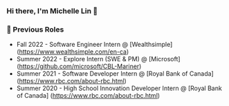 ### Hi there, I'm Michelle Lin 👋

<!--
**michelle-linn/michelle-linn** is a ✨ _special_ ✨ repository because its `README.md` (this file) appears on your GitHub profile.

Here are some ideas to get you started:
- 🔭 I’m currently working on ...
- 🌱 I’m currently learning ...
- 👯 I’m looking to collaborate on ...
- 🤔 I’m looking for help with ...
- 💬 Ask me about ...
- 📫 How to reach me: ...
- 😄 Pronouns: ...
- ⚡ Fun fact: ...
-->
### 👻 Previous Roles
- Fall 2022   - Software Engineer Intern @ [Wealthsimple] (https://www.wealthsimple.com/en-ca)
- Summer 2022 - Explore Intern (SWE & PM) @ [Microsoft] (https://github.com/microsoft/CBL-Mariner)
- Summer 2021 - Software Developer Intern @ [Royal Bank of Canada] (https://www.rbc.com/about-rbc.html)
- Summer 2020 - High School Innovation Developer Intern @ [Royal Bank of Canada] (https://www.rbc.com/about-rbc.html)
